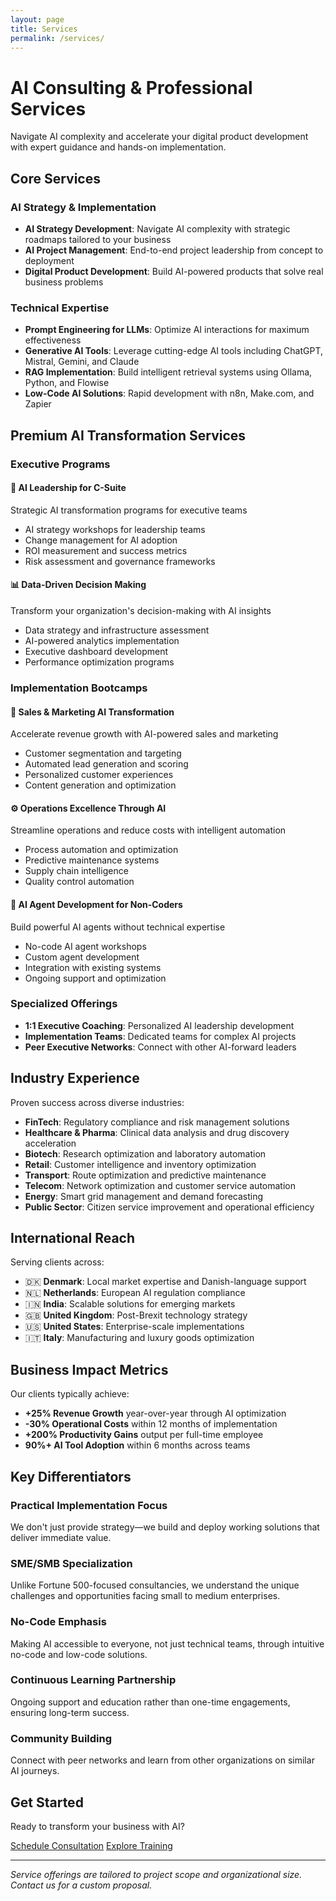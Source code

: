```yaml
---
layout: page
title: Services
permalink: /services/
---
```


# AI Consulting & Professional Services

Navigate AI complexity and accelerate your digital product development with expert guidance and hands-on implementation.

## Core Services

### AI Strategy & Implementation
- **AI Strategy Development**: Navigate AI complexity with strategic roadmaps tailored to your business
- **AI Project Management**: End-to-end project leadership from concept to deployment
- **Digital Product Development**: Build AI-powered products that solve real business problems

### Technical Expertise
- **Prompt Engineering for LLMs**: Optimize AI interactions for maximum effectiveness
- **Generative AI Tools**: Leverage cutting-edge AI tools including ChatGPT, Mistral, Gemini, and Claude
- **RAG Implementation**: Build intelligent retrieval systems using Ollama, Python, and Flowise
- **Low-Code AI Solutions**: Rapid development with n8n, Make.com, and Zapier

## Premium AI Transformation Services

### Executive Programs
<article class="service-tier">
  <h4>🎯 AI Leadership for C-Suite</h4>
  <p>Strategic AI transformation programs for executive teams</p>
  <ul>
    <li>AI strategy workshops for leadership teams</li>
    <li>Change management for AI adoption</li>
    <li>ROI measurement and success metrics</li>
    <li>Risk assessment and governance frameworks</li>
  </ul>
</article>

<article class="service-tier">
  <h4>📊 Data-Driven Decision Making</h4>
  <p>Transform your organization's decision-making with AI insights</p>
  <ul>
    <li>Data strategy and infrastructure assessment</li>
    <li>AI-powered analytics implementation</li>
    <li>Executive dashboard development</li>
    <li>Performance optimization programs</li>
  </ul>
</article>

### Implementation Bootcamps
<article class="service-tier">
  <h4>🚀 Sales & Marketing AI Transformation</h4>
  <p>Accelerate revenue growth with AI-powered sales and marketing</p>
  <ul>
    <li>Customer segmentation and targeting</li>
    <li>Automated lead generation and scoring</li>
    <li>Personalized customer experiences</li>
    <li>Content generation and optimization</li>
  </ul>
</article>

<article class="service-tier">
  <h4>⚙️ Operations Excellence Through AI</h4>
  <p>Streamline operations and reduce costs with intelligent automation</p>
  <ul>
    <li>Process automation and optimization</li>
    <li>Predictive maintenance systems</li>
    <li>Supply chain intelligence</li>
    <li>Quality control automation</li>
  </ul>
</article>

<article class="service-tier">
  <h4>🤖 AI Agent Development for Non-Coders</h4>
  <p>Build powerful AI agents without technical expertise</p>
  <ul>
    <li>No-code AI agent workshops</li>
    <li>Custom agent development</li>
    <li>Integration with existing systems</li>
    <li>Ongoing support and optimization</li>
  </ul>
</article>

### Specialized Offerings
- **1:1 Executive Coaching**: Personalized AI leadership development
- **Implementation Teams**: Dedicated teams for complex AI projects
- **Peer Executive Networks**: Connect with other AI-forward leaders

## Industry Experience

Proven success across diverse industries:
- **FinTech**: Regulatory compliance and risk management solutions
- **Healthcare & Pharma**: Clinical data analysis and drug discovery acceleration
- **Biotech**: Research optimization and laboratory automation
- **Retail**: Customer intelligence and inventory optimization
- **Transport**: Route optimization and predictive maintenance
- **Telecom**: Network optimization and customer service automation
- **Energy**: Smart grid management and demand forecasting
- **Public Sector**: Citizen service improvement and operational efficiency

## International Reach

Serving clients across:
- 🇩🇰 **Denmark**: Local market expertise and Danish-language support
- 🇳🇱 **Netherlands**: European AI regulation compliance
- 🇮🇳 **India**: Scalable solutions for emerging markets
- 🇬🇧 **United Kingdom**: Post-Brexit technology strategy
- 🇺🇸 **United States**: Enterprise-scale implementations
- 🇮🇹 **Italy**: Manufacturing and luxury goods optimization

## Business Impact Metrics

Our clients typically achieve:
- **+25% Revenue Growth** year-over-year through AI optimization
- **-30% Operational Costs** within 12 months of implementation
- **+200% Productivity Gains** output per full-time employee
- **90%+ AI Tool Adoption** within 6 months across teams

## Key Differentiators

### Practical Implementation Focus
We don't just provide strategy—we build and deploy working solutions that deliver immediate value.

### SME/SMB Specialization  
Unlike Fortune 500-focused consultancies, we understand the unique challenges and opportunities facing small to medium enterprises.

### No-Code Emphasis
Making AI accessible to everyone, not just technical teams, through intuitive no-code and low-code solutions.

### Continuous Learning Partnership
Ongoing support and education rather than one-time engagements, ensuring long-term success.

### Community Building
Connect with peer networks and learn from other organizations on similar AI journeys.

## Get Started

Ready to transform your business with AI? 

<div class="hero-actions">
  <a href="mailto:contact@genai-coach.ai" class="btn btn-primary">Schedule Consultation</a>
  <a href="/ai/courses" class="btn btn-secondary">Explore Training</a>
</div>

---

*Service offerings are tailored to project scope and organizational size. Contact us for a custom proposal.*